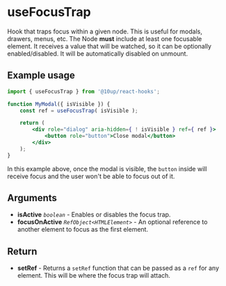 # useFocusTrap

Hook that traps focus within a given node. This is useful for modals, drawers, menus, etc. The Node **must** include at
least one focusable element. It receives a value that will be watched, so it can be optionally enabled/disabled. It
will be automatically disabled on unmount.

## Example usage

```jsx
import { useFocusTrap } from '@10up/react-hooks';

function MyModal({ isVisible }) {
    const ref = useFocusTrap( isVisible );

    return (
        <div role="dialog" aria-hidden={ ! isVisible } ref={ ref }>
            <button role="button">Close modal</button>
        </div>
    );
}
```

In this example above, once the modal is visible, the `button` inside will receive focus and the user won't be able to
focus out of it.

## Arguments

* **isActive** _`boolean`_ - Enables or disables the focus trap.
* **focusOnActive** _`RefObject<HTMLElement>`_ - An optional reference to another element to focus as the first element.

## Return

* **setRef** - Returns a `setRef` function that can be passed as a `ref` for any element. This will be where the focus trap will attach.
